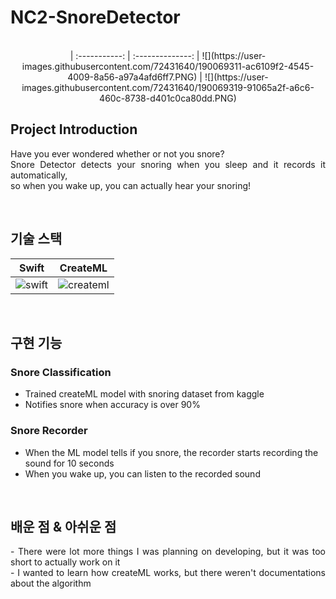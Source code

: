 # NC2-SnoreDetector

<p align="center">
  <br>
  | :-----------: | :--------------: |
  ![](https://user-images.githubusercontent.com/72431640/190069311-ac6109f2-4545-4009-8a56-a97a4afd6ff7.PNG) | ![](https://user-images.githubusercontent.com/72431640/190069319-91065a2f-a6c6-460c-8738-d401c0ca80dd.PNG)
  <br>
</p>


## Project Introduction

<p align="justify">
Have you ever wondered whether or not you snore? <br>
Snore Detector detects your snoring when you sleep and it records it automatically, <br>
so when you wake up, you can actually hear your snoring!
</p>

<br>

## 기술 스택

|     Swift     |     CreateML     |
| :-----------: | :--------------: |
|   ![swift]    |    ![createml]   |

<br>

## 구현 기능

### Snore Classification
- Trained createML model with snoring dataset from kaggle
- Notifies snore when accuracy is over 90%

### Snore Recorder
- When the ML model tells if you snore, the recorder starts recording the sound for 10 seconds
- When you wake up, you can listen to the recorded sound

<br>

## 배운 점 & 아쉬운 점

<p align="justify">
- There were lot more things I was planning on developing, but it was too short to actually work on it <br>
- I wanted to learn how createML works, but there weren't documentations about the algorithm
</p>

<br>

<!-- Stack Icon Refernces -->

[swift]: https://user-images.githubusercontent.com/72431640/190073481-7e519465-2996-4434-9d4a-bb8fb1c95ff8.png
[createml]: https://user-images.githubusercontent.com/72431640/190073945-2db95c52-32bf-472b-ad58-b261a288f477.png


